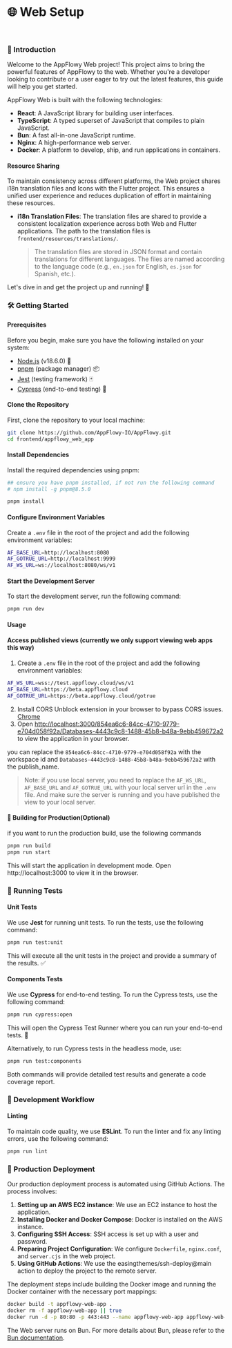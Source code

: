 # 🌐 Web Setup

<div align="center">

<img src="https://img.shields.io/badge/React-v18.2.0-blue" alt="">

 

<img src="https://img.shields.io/badge/TypeScript-v4.9.5-blue" alt="">

 

<img src="https://img.shields.io/badge/Nginx-v1.21.6-brightgreen" alt="">

 

<img src="https://img.shields.io/badge/Bun-latest-black" alt="">

 

<img src="https://img.shields.io/badge/Docker-v20.10.12-blue" alt="">

</div>

### 🌟 Introduction

Welcome to the AppFlowy Web project! This project aims to bring the powerful features of AppFlowy to the web. Whether you're a developer looking to contribute or a user eager to try out the latest features, this guide will help you get started.

AppFlowy Web is built with the following technologies:

* **React**: A JavaScript library for building user interfaces.
* **TypeScript**: A typed superset of JavaScript that compiles to plain JavaScript.
* **Bun**: A fast all-in-one JavaScript runtime.
* **Nginx**: A high-performance web server.
* **Docker**: A platform to develop, ship, and run applications in containers.

#### Resource Sharing

To maintain consistency across different platforms, the Web project shares i18n translation files and Icons with the Flutter project. This ensures a unified user experience and reduces duplication of effort in maintaining these resources.

*   **i18n Translation Files**: The translation files are shared to provide a consistent localization experience across both Web and Flutter applications. The path to the translation files is `frontend/resources/translations/`.

    > The translation files are stored in JSON format and contain translations for different languages. The files are named according to the language code (e.g., `en.json` for English, `es.json` for Spanish, etc.).

Let's dive in and get the project up and running! 🚀

### 🛠 Getting Started

#### Prerequisites

Before you begin, make sure you have the following installed on your system:

* [Node.js](https://nodejs.org/) (v18.6.0) 🌳
* [pnpm](https://pnpm.io/) (package manager) 📦
* [Jest](https://jestjs.io/) (testing framework) 🃏
* [Cypress](https://www.cypress.io/) (end-to-end testing) 🧪

#### Clone the Repository

First, clone the repository to your local machine:

```bash
git clone https://github.com/AppFlowy-IO/AppFlowy.git
cd frontend/appflowy_web_app
```

#### Install Dependencies

Install the required dependencies using pnpm:

```bash
## ensure you have pnpm installed, if not run the following command
# npm install -g pnpm@8.5.0

pnpm install
```

#### Configure Environment Variables

Create a `.env` file in the root of the project and add the following environment variables:

```bash
AF_BASE_URL=http://localhost:8080
AF_GOTRUE_URL=http://localhost:9999
AF_WS_URL=ws://localhost:8080/ws/v1
```

#### Start the Development Server

To start the development server, run the following command:

```bash
pnpm run dev
```

#### Usage

#### Access published views (currently we only support viewing web apps this way)

1. Create a `.env` file in the root of the project and add the following environment variables:

```bash
AF_WS_URL=wss://test.appflowy.cloud/ws/v1
AF_BASE_URL=https://beta.appflowy.cloud
AF_GOTRUE_URL=https://beta.appflowy.cloud/gotrue
```

2. Install CORS Unblock extension in your browser to bypass CORS issues. [Chrome](https://chrome.google.com/webstore/detail/cors-unblock/lfhmikememgdcahcdlaciloancbhjino)
3. Open [http://localhost:3000/854ea6c6-84cc-4710-9779-e704d058f92a/Databases-4443c9c8-1488-45b8-b48a-9ebb459672a2](http://localhost:3000/854ea6c6-84cc-4710-9779-e704d058f92a/Databases-4443c9c8-1488-45b8-b48a-9ebb459672a2) to view the application in your browser.

you can replace the `854ea6c6-84cc-4710-9779-e704d058f92a` with the workspace id and `Databases-4443c9c8-1488-45b8-b48a-9ebb459672a2` with the publish\_name.

> Note: if you use local server, you need to replace the `AF_WS_URL`, `AF_BASE_URL` and `AF_GOTRUE_URL` with your local server url in the `.env` file. And make sure the server is running and you have published the view to your local server.

#### 🚀 Building for Production(Optional)

if you want to run the production build, use the following commands

```bash
pnpm run build
pnpm run start
```

This will start the application in development mode. Open http://localhost:3000 to view it in the browser.

### 🧪 Running Tests

#### Unit Tests

We use **Jest** for running unit tests. To run the tests, use the following command:

```bash
pnpm run test:unit
```

This will execute all the unit tests in the project and provide a summary of the results. ✅

#### Components Tests

We use **Cypress** for end-to-end testing. To run the Cypress tests, use the following command:

```bash
pnpm run cypress:open
```

This will open the Cypress Test Runner where you can run your end-to-end tests. 🧪

Alternatively, to run Cypress tests in the headless mode, use:

```bash
pnpm run test:components
```

Both commands will provide detailed test results and generate a code coverage report.

### 🔄 Development Workflow

#### Linting

To maintain code quality, we use **ESLint**. To run the linter and fix any linting errors, use the following command:

```bash
pnpm run lint
```

### 🚀 Production Deployment

Our production deployment process is automated using GitHub Actions. The process involves:

1. **Setting up an AWS EC2 instance**: We use an EC2 instance to host the application.
2. **Installing Docker and Docker Compose**: Docker is installed on the AWS instance.
3. **Configuring SSH Access**: SSH access is set up with a user and password.
4. **Preparing Project Configuration**: We configure `Dockerfile`, `nginx.conf`, and `server.cjs` in the web project.
5. **Using GitHub Actions**: We use the easingthemes/ssh-deploy@main action to deploy the project to the remote server.

The deployment steps include building the Docker image and running the Docker container with the necessary port mappings:

```bash
docker build -t appflowy-web-app .
docker rm -f appflowy-web-app || true
docker run -d -p 80:80 -p 443:443 --name appflowy-web-app appflowy-web-app
```

The Web server runs on Bun. For more details about Bun, please refer to the [Bun documentation](https://bun.sh/).
